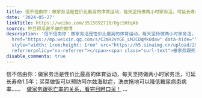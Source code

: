 ```yaml
---
title: 信不信由你：做家务活是性价比最高的体育运动，每天坚持做两小时家务活，可延长寿命1.5年；买菜做饭可以预防阿尔兹海默症，洗衣拖地可以降低糖尿病患病率……做...
date: '2024-05-27'
linkTitle: https://weibo.com/3515092710/OgcSHtqAb
source: 种豆得瓜谢不谦的微博
description: '信不信由你：做家务活是性价比最高的体育运动，每天坚持做两小时家务活，可延长寿命1.5年；买菜做饭可以预防阿尔兹海默症，洗衣拖地可以降低糖尿病患病率……<a
  href="https://mp.weixin.qq.com/s/C2mH2vYGE_LM2CDqMk0daw" data-hide=""><span class="url-icon"><img
  style="width: 1rem;height: 1rem" src="https://h5.sinaimg.cn/upload/2015/09/25/3/timeline_card_small_web_default.png"
  referrerpolicy="no-referrer"></span><span class="surl-text">做家务跟死亡率的关系，看完目瞪口呆！</span></a>  ...'
disable_comments: true
---
```

信不信由你：做家务活是性价比最高的体育运动，每天坚持做两小时家务活，可延长寿命1.5年；买菜做饭可以预防阿尔兹海默症，洗衣拖地可以降低糖尿病患病率……<a href="https://mp.weixin.qq.com/s/C2mH2vYGE_LM2CDqMk0daw" data-hide=""><span class="url-icon"><img style="width: 1rem;height: 1rem" src="https://h5.sinaimg.cn/upload/2015/09/25/3/timeline_card_small_web_default.png" referrerpolicy="no-referrer"></span><span class="surl-text">做家务跟死亡率的关系，看完目瞪口呆！</span></a>  ...